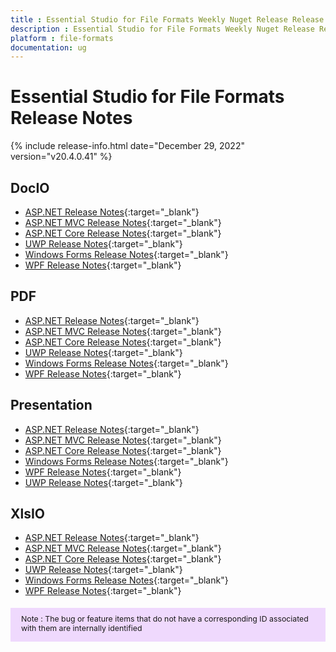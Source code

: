 ```yaml
---
title : Essential Studio for File Formats Weekly Nuget Release Release Notes  
description : Essential Studio for File Formats Weekly Nuget Release Release Notes  
platform : file-formats
documentation: ug
---
```


# Essential Studio for File Formats  Release Notes  

{% include release-info.html date="December 29, 2022" version="v20.4.0.41" %} 

## DocIO

* [ASP.NET Release Notes](/aspnet/release-notes/v20.4.0.41#docio){:target="_blank"}
* [ASP.NET MVC Release Notes](/aspnetmvc/release-notes/v20.4.0.41#docio){:target="_blank"}
* [ASP.NET Core Release Notes](/aspnet-core/release-notes/v20.4.0.41#docio){:target="_blank"}
* [UWP Release Notes](/uwp/release-notes/v20.4.0.41#docio){:target="_blank"}
* [Windows Forms Release Notes](/windowsforms/release-notes/v20.4.0.41#docio){:target="_blank"}
* [WPF Release Notes](/wpf/release-notes/v20.4.0.41#docio){:target="_blank"}


## PDF

* [ASP.NET Release Notes](/aspnet/release-notes/v20.4.0.41#pdf){:target="_blank"}
* [ASP.NET MVC Release Notes](/aspnetmvc/release-notes/v20.4.0.41#pdf){:target="_blank"}
* [ASP.NET Core Release Notes](/aspnet-core/release-notes/v20.4.0.41#pdf){:target="_blank"}
* [UWP Release Notes](/uwp/release-notes/v20.4.0.41#pdf){:target="_blank"}
* [Windows Forms Release Notes](/windowsforms/release-notes/v20.4.0.41#pdf){:target="_blank"}
* [WPF Release Notes](/wpf/release-notes/v20.4.0.41#pdf){:target="_blank"}


## Presentation

* [ASP.NET Release Notes](/aspnet/release-notes/v20.4.0.41#presentation){:target="_blank"}
* [ASP.NET MVC Release Notes](/aspnetmvc/release-notes/v20.4.0.41#presentation){:target="_blank"}
* [ASP.NET Core Release Notes](/aspnet-core/release-notes/v20.4.0.41#presentation){:target="_blank"}
* [Windows Forms Release Notes](/windowsforms/release-notes/v20.4.0.41#presentation){:target="_blank"}
* [WPF Release Notes](/wpf/release-notes/v20.4.0.41#presentation){:target="_blank"}
* [UWP Release Notes](/uwp/release-notes/v20.4.0.41#presentation){:target="_blank"}


## XlsIO

* [ASP.NET Release Notes](/aspnet/release-notes/v20.4.0.41#xlsio){:target="_blank"}
* [ASP.NET MVC Release Notes](/aspnetmvc/release-notes/v20.4.0.41#xlsio){:target="_blank"}
* [ASP.NET Core Release Notes](/aspnet-core/release-notes/v20.4.0.41#xlsio){:target="_blank"}
* [UWP Release Notes](/uwp/release-notes/v20.4.0.41#xlsio){:target="_blank"}
* [Windows Forms Release Notes](/windowsforms/release-notes/v20.4.0.41#xlsio){:target="_blank"}
* [WPF Release Notes](/wpf/release-notes/v20.4.0.41#xlsio){:target="_blank"}



<style>
#note {
    font-size: .88em!important;
margin-top: 1.5em;     margin-bottom: 1.5em;
    background-color: #efd9fd;
    padding: 10px 17px 14px;
}
</style>
<div id="note">
Note : The bug or feature items that do not have a corresponding ID associated with them are internally identified
</div>